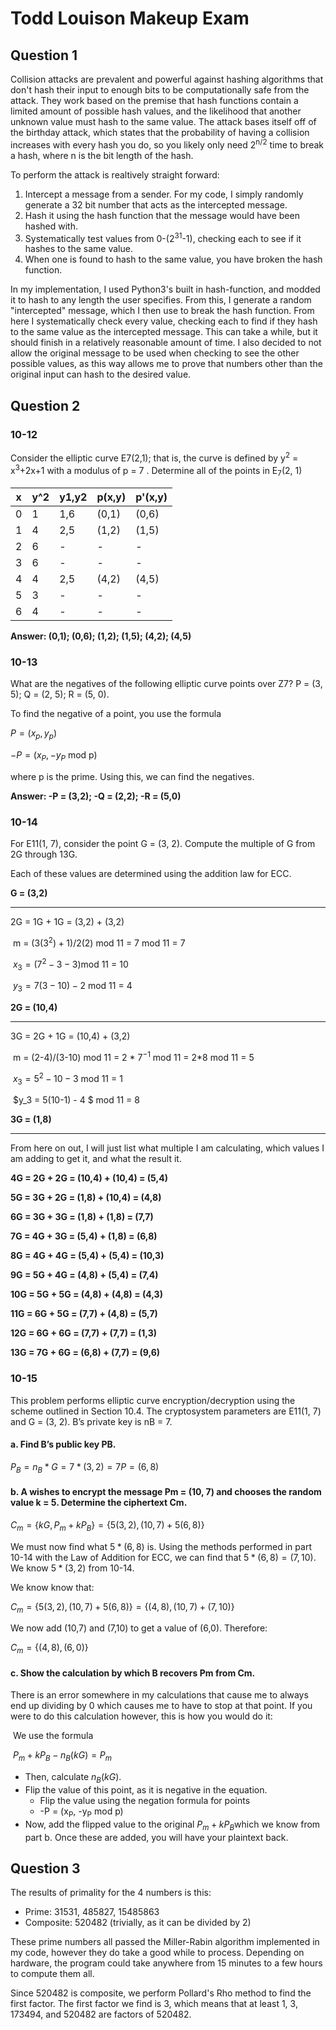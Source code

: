 # Todd Louison Makeup Exam

## Question 1

Collision attacks are prevalent and powerful against hashing algorithms that don't hash their input to enough bits to be computationally safe from the attack. They work based on the premise that hash functions contain a limited amount of possible hash values, and the likelihood that another unknown value must hash to the same value. The attack bases itself off of the birthday attack, which states that the probability of having a collision increases with every hash you do, so you likely only need 2<sup>n/2</sup> time to break a hash, where n is the bit length of the hash.

To perform the attack is realtively straight forward:

1. Intercept a message from a sender. For my code, I simply randomly generate a 32 bit number that acts as the intercepted message.
2. Hash it using the hash function that the message would have been hashed with.
3. Systematically test values from 0-(2<sup>31</sup>-1), checking each to see if it hashes to the same value.
4. When one is found to hash to the same value, you have broken the hash function.

In my implementation, I used Python3's built in hash-function, and modded it to hash to any length the user specifies. From this, I generate a random "intercepted" message, which I then use to break the hash function. From here I systematically check every value, checking each to find if they hash to the same value as the intercepted message. This can take a while, but it should finish in a relatively reasonable amount of time. I also decided to not allow the original message to be used when checking to see the other possible values, as this way allows me to prove that numbers other than the original input can hash to the desired value.

## Question 2

### 10-12

Consider the elliptic curve E7(2,1); that is, the curve is defined by y<sup>2</sup> = x<sup>3</sup>+2x+1
with a modulus of p = 7 . Determine all of the points in E<sub>7</sub>(2, 1)

| x    | y^2  | y1,y2 | p(x,y) | p'(x,y) |
| ---- | ---- | ----- | ------ | ------- |
| 0    | 1    | 1,6   | (0,1)  | (0,6)   |
| 1    | 4    | 2,5   | (1,2)  | (1,5)   |
| 2    | 6    | -     | -      | -       |
| 3    | 6    | -     | -      | -       |
| 4    | 4    | 2,5   | (4,2)  | (4,5)   |
| 5    | 3    | -     | -      | -       |
| 6    | 4    | -     | -      | -       |



**Answer: (0,1); (0,6); (1,2); (1,5); (4,2); (4,5)**

### 10-13

What are the negatives of the following elliptic curve points over Z7? P = (3, 5);
Q = (2, 5); R = (5, 0).

To find the negative of a point, you use the formula

$P=(x_p, y_p)$

$-P = (x_P, -y_P \text{ mod p})$

where p is the prime. Using this, we can find the negatives.

**Answer: -P = (3,2); -Q = (2,2); -R = (5,0)**

### 10-14

For E11(1, 7), consider the point G = (3, 2). Compute the multiple of G from 2G
through 13G.

Each of these values are determined using the addition law for ECC.

**G = (3,2)**

------

2G = 1G + 1G = (3,2) + (3,2)

​	m = $(3(3^2) + 1 )/ 2(2)$ mod 11 = 7 mod 11 = 7

​	$x_3 = (7^2 - 3 - 3)$mod 11 = 10

​	$y_3 = 7(3-10)-2$ mod 11 = 4

**2G = (10,4)**

------

3G =  2G + 1G = (10,4) + (3,2)

​	m = (2-4)/(3-10) mod 11 = 2 * $7^{-1}$ mod 11 = 2*8 mod 11 = 5

​	$x_3 = 5^2 - 10 - 3$ mod 11 = 1

​	$y_3 = 5(10-1) - 4 $ mod 11 = 8

**3G = (1,8)**

------

From here on out, I will just list what multiple I am calculating, which values I am adding to get it, and what the result it.

**4G = 2G + 2G = (10,4) + (10,4) = (5,4)**

**5G = 3G + 2G = (1,8) + (10,4) = (4,8)**

**6G = 3G + 3G = (1,8) + (1,8) = (7,7)**

**7G = 4G + 3G = (5,4) + (1,8) = (6,8)**

**8G = 4G + 4G = (5,4) + (5,4) = (10,3)**

**9G = 5G + 4G = (4,8) + (5,4) = (7,4)**

**10G = 5G + 5G = (4,8) + (4,8) = (4,3)**

**11G = 6G + 5G = (7,7) + (4,8) = (5,7)**

**12G = 6G + 6G = (7,7) + (7,7) = (1,3)**

**13G = 7G + 6G = (6,8) + (7,7) = (9,6)**

### 10-15

This problem performs elliptic curve encryption/decryption using the scheme outlined in Section 10.4. The cryptosystem parameters are E11(1, 7) and G = (3, 2). B’s private key is nB = 7.

#### a. Find B’s public key PB.

$P_B = n_B * G = 7*(3,2) = 7P = (6,8)$

#### b. A wishes to encrypt the message Pm = (10, 7) and chooses the random value k = 5. Determine the ciphertext Cm.
$C_m = \{kG, P_m + kP_B\} = \{5(3,2), (10,7)+5(6,8)\}$

We must now find what $5*(6,8)$ is. Using the methods performed in part 10-14 with the Law of Addition for ECC, we can find that $5*(6,8) = (7,10)$. We know $5*(3,2)$ from 10-14. 

We know know that:

$C_m = \{5(3,2), (10,7)+5(6,8)\} = \{(4,8), (10,7) + (7,10)\}$

We now add (10,7) and (7,10) to get a value of (6,0). Therefore:

$C_m = \{(4,8), (6,0)\}$

#### c. Show the calculation by which B recovers Pm from Cm.

There is an error somewhere in my calculations that cause me to always end up dividing by 0 which causes me to have to stop at that point. If you were to do this calculation however, this is how you would do it:

​							We use the formula 

​						$P_m + kP_B - n_B(kG) = P_m$				

- Then, calculate $n_B(kG)$.
- Flip the value of this point, as it is negative in the equation.
  - Flip the value using the negation formula for points
  - -P = (x<sub>P</sub>, -y<sub>P</sub> mod p)
- Now, add the flipped value to the original $P_m + kP_B​$ which we know from part b. Once these are added, you will have your plaintext back.



## Question 3

The results of primality for the 4 numbers is this:

- Prime: 31531,  485827, 15485863
- Composite: 520482 (trivially, as it can be divided by 2)

These prime numbers all passed the Miller-Rabin algorithm implemented in my code, however they do take a good while to process. Depending on hardware, the program could take anywhere from 15 minutes to a few hours to compute them all.

Since 520482 is composite, we perform Pollard's Rho method to find the first factor. The first factor we find is 3, which means that at least 1, 3, 173494, and 520482 are factors of 520482.